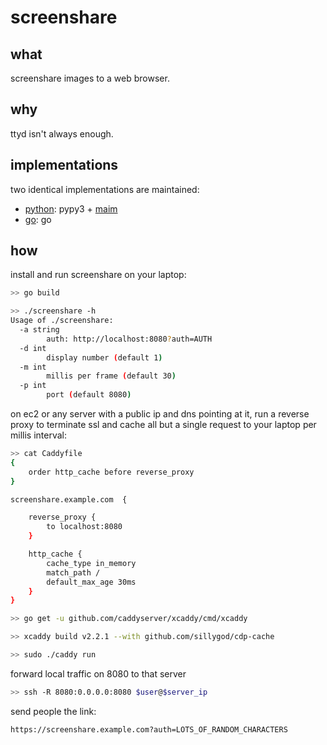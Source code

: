 # screenshare

## what

screenshare images to a web browser.

## why

ttyd isn't always enough.

## implementations

two identical implementations are maintained:

- [python](https://github.com/nathants/screenshare/tree/python): pypy3 + [maim](https://github.com/naelstrof/maim)
- [go](https://github.com/nathants/screenshare/tree/go): go

## how

install and run screenshare on your laptop:

```bash
>> go build

>> ./screenshare -h
Usage of ./screenshare:
  -a string
        auth: http://localhost:8080?auth=AUTH
  -d int
        display number (default 1)
  -m int
        millis per frame (default 30)
  -p int
        port (default 8080)

```

on ec2 or any server with a public ip and dns pointing at it, run a reverse proxy to terminate ssl and cache all but a single request to your laptop per millis interval:

```bash
>> cat Caddyfile
{
    order http_cache before reverse_proxy
}

screenshare.example.com  {

    reverse_proxy {
        to localhost:8080
    }

    http_cache {
        cache_type in_memory
        match_path /
        default_max_age 30ms
    }
}

>> go get -u github.com/caddyserver/xcaddy/cmd/xcaddy

>> xcaddy build v2.2.1 --with github.com/sillygod/cdp-cache

>> sudo ./caddy run
```

forward local traffic on 8080 to that server

```bash
>> ssh -R 8080:0.0.0.0:8080 $user@$server_ip
```

send people the link:

```
https://screenshare.example.com?auth=LOTS_OF_RANDOM_CHARACTERS
```
